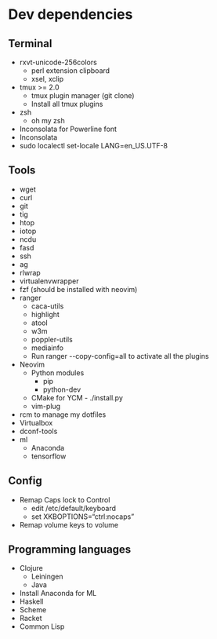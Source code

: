 # Dev dependencies
## Terminal

* rxvt-unicode-256colors
  * perl extension clipboard
  * xsel, xclip
* tmux >= 2.0
  * tmux plugin manager (git clone)
  * Install all tmux plugins
* zsh
  * oh my zsh
* Inconsolata for Powerline font
* Inconsolata
* sudo localectl set-locale LANG=en_US.UTF-8

## Tools

* wget
* curl
* git
* tig
* htop
* iotop
* ncdu
* fasd
* ssh
* ag
* rlwrap
* virtualenvwrapper
* fzf (should be installed with neovim)
* ranger
  * caca-utils
  * highlight
  * atool
  * w3m
  * poppler-utils
  * mediainfo
  * Run ranger --copy-config=all to activate all the plugins
* Neovim
  * Python modules
    * pip
    * python-dev
  * CMake for YCM - ./install.py
  * vim-plug
* rcm to manage my dotfiles
* Virtualbox
* dconf-tools
* ml
  * Anaconda
  * tensorflow

## Config

* Remap Caps lock to Control
  * edit /etc/default/keyboard
  * set XKBOPTIONS=“ctrl:nocaps”
* Remap volume keys to volume

## Programming languages

* Clojure
  * Leiningen
  * Java
* Install Anaconda for ML
* Haskell
* Scheme
* Racket
* Common Lisp
